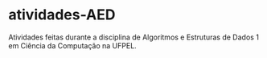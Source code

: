 # atividades-AED
Atividades feitas durante a disciplina de Algoritmos e Estruturas de Dados 1 em Ciência da Computação na UFPEL.
